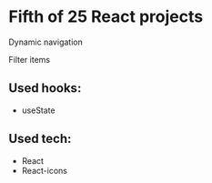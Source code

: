 # Fifth of 25 React projects
Dynamic navigation

Filter items
## Used hooks:
- useState

## Used tech:
- React
- React-icons
